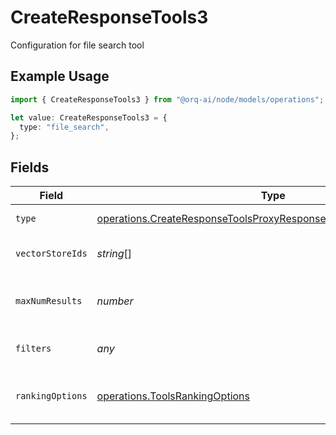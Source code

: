 # CreateResponseTools3

Configuration for file search tool

## Example Usage

```typescript
import { CreateResponseTools3 } from "@orq-ai/node/models/operations";

let value: CreateResponseTools3 = {
  type: "file_search",
};
```

## Fields

| Field                                                                                                                                                  | Type                                                                                                                                                   | Required                                                                                                                                               | Description                                                                                                                                            |
| ------------------------------------------------------------------------------------------------------------------------------------------------------ | ------------------------------------------------------------------------------------------------------------------------------------------------------ | ------------------------------------------------------------------------------------------------------------------------------------------------------ | ------------------------------------------------------------------------------------------------------------------------------------------------------ |
| `type`                                                                                                                                                 | [operations.CreateResponseToolsProxyResponse200ApplicationJSONType](../../models/operations/createresponsetoolsproxyresponse200applicationjsontype.md) | :heavy_check_mark:                                                                                                                                     | The type of tool                                                                                                                                       |
| `vectorStoreIds`                                                                                                                                       | *string*[]                                                                                                                                             | :heavy_minus_sign:                                                                                                                                     | The vector stores to search                                                                                                                            |
| `maxNumResults`                                                                                                                                        | *number*                                                                                                                                               | :heavy_minus_sign:                                                                                                                                     | Maximum number of results to return                                                                                                                    |
| `filters`                                                                                                                                              | *any*                                                                                                                                                  | :heavy_minus_sign:                                                                                                                                     | Filters to apply to the search                                                                                                                         |
| `rankingOptions`                                                                                                                                       | [operations.ToolsRankingOptions](../../models/operations/toolsrankingoptions.md)                                                                       | :heavy_minus_sign:                                                                                                                                     | Options for ranking search results                                                                                                                     |